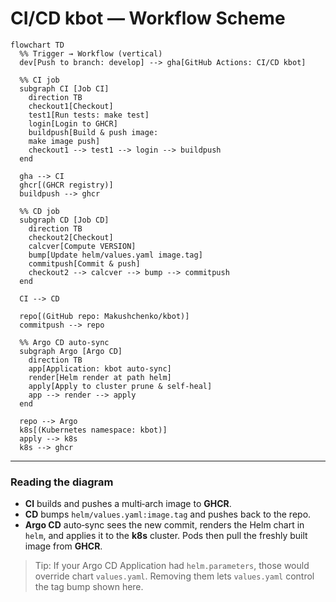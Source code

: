 # CI/CD kbot — Workflow Scheme

```mermaid
flowchart TD
  %% Trigger → Workflow (vertical)
  dev[Push to branch: develop] --> gha[GitHub Actions: CI/CD kbot]

  %% CI job
  subgraph CI [Job CI]
    direction TB
    checkout1[Checkout]
    test1[Run tests: make test]
    login[Login to GHCR]
    buildpush[Build & push image:
    make image push]
    checkout1 --> test1 --> login --> buildpush
  end

  gha --> CI
  ghcr[(GHCR registry)]
  buildpush --> ghcr

  %% CD job
  subgraph CD [Job CD]
    direction TB
    checkout2[Checkout]
    calcver[Compute VERSION]
    bump[Update helm/values.yaml image.tag]
    commitpush[Commit & push]
    checkout2 --> calcver --> bump --> commitpush
  end

  CI --> CD

  repo[(GitHub repo: Makushchenko/kbot)]
  commitpush --> repo

  %% Argo CD auto-sync
  subgraph Argo [Argo CD]
    direction TB
    app[Application: kbot auto-sync]
    render[Helm render at path helm]
    apply[Apply to cluster prune & self-heal]
    app --> render --> apply
  end

  repo --> Argo
  k8s[(Kubernetes namespace: kbot)]
  apply --> k8s
  k8s --> ghcr
```

---

### Reading the diagram

* **CI** builds and pushes a multi‑arch image to **GHCR**.
* **CD** bumps `helm/values.yaml:image.tag` and pushes back to the repo.
* **Argo CD** auto‑sync sees the new commit, renders the Helm chart in `helm`, and applies it to the **k8s** cluster. Pods then pull the freshly built image from **GHCR**.

> Tip: If your Argo CD Application had `helm.parameters`, those would override chart `values.yaml`. Removing them lets `values.yaml` control the tag bump shown here.